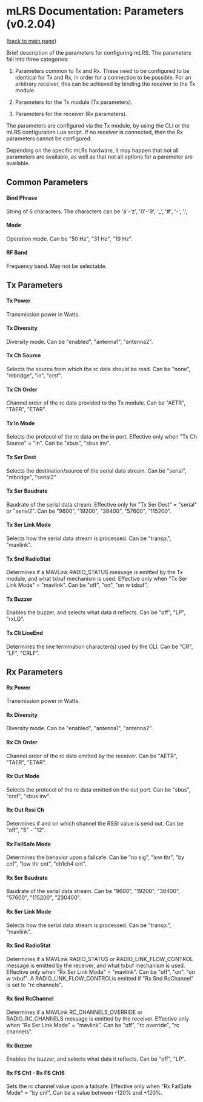 # mLRS Documentation: Parameters (v0.2.04) #

([back to main page](../README.md))

Brief description of the parameters for configuring mLRS. The parameters fall into three categories: 

1. Parameters common to Tx and Rx. These need to be configured to be identical for Tx and Rx, in order for a connection to be possible. For an arbitrary receiver, this can be achieved by binding the receiver to the Tx module.

2. Parameters for the Tx module (Tx parameters).

3. Parameters for the receiver (Rx parameters).

The parameters are configured via the Tx module, by using the CLI or the mLRS configuration Lua script. If no receiver is connected, then the Rx parameters cannot be configured.

Depending on the specific mLRs hardware, it may happen that not all parameters are available, as well as that not all options for a parameter are available.

## Common Parameters ##

#### Bind Phrase ####
String of 6 characters. 
The characters can be 'a'-'z', '0'-'9', '_', '#', '-', '.', 

#### Mode ####
Operation mode. 
Can be "50 Hz", "31 Hz", "19 Hz".

#### RF Band ####
Frequency band. May not be selectable.

## Tx Parameters ##

#### Tx Power #### 
Transmission power in Watts.

#### Tx Diversity #### 
Diversity mode. 
Can be "enabled", "antenna1", "antenna2". 

#### Tx Ch Source #### 
Selects the source from which the rc data should be read. 
Can be "none", "mbridge", "in", "crsf".

#### Tx Ch Order #### 
Channel order of the rc data provided to the Tx module. 
Can be "AETR", "TAER", "ETAR".

#### Tx In Mode #### 
Selects the protocol of the rc data on the in port. Effective only when "Tx Ch Source" = "in". 
Can be "sbus", "sbus inv".

#### Tx Ser Dest #### 
Selects the destination/source of the serial data stream. 
Can be "serial", "mbridge", "serial2"

#### Tx Ser Baudrate #### 
Baudrate of the serial data stream. Effective only for "Tx Ser Dest" = "serial" or "serial2". 
Can be "9600", "19200", "38400", "57600", "115200".

#### Tx Ser Link Mode #### 
Selects how the serial data stream is processed. 
Can be "transp.", "mavlink".

#### Tx Snd RadioStat #### 
Determines if a MAVLink RADIO_STATUS message is emitted by the Tx module, and what txbuf mechanism is used. Effective only when "Tx Ser Link Mode" = "mavlink". 
Can be "off", "on", "on w txbuf".

#### Tx Buzzer #### 
Enables the buzzer, and selects what data it reflects. 
Can be "off", "LP", "rxLQ".

#### Tx Cli LineEnd ####
Determines the line termination character(s) used by the CLI. 
Can be "CR", "LF", "CRLF".

## Rx Parameters ##

#### Rx Power #### 
Transmission power in Watts.

#### Rx Diversity #### 
Diversity mode. 
Can be "enabled", "antenna1", "antenna2". 

#### Rx Ch Order #### 
Channel order of the rc data emitted by the receiver. 
Can be "AETR", "TAER", "ETAR".

#### Rx Out Mode #### 
Selects the protocol of the rc data emitted on the out port. 
Can be "sbus", "crsf", "sbus inv".

#### Rx Out Rssi Ch #### 
Determines if and on which channel the RSSI value is send out. 
Can be "off", "5" - "12".

#### Rx FailSafe Mode #### 
Determines the behavior upon a failsafe. 
Can be "no sig", "low thr", "by cnf", "low thr cnt", "ch1ch4 cnt".

#### Rx Ser Baudrate #### 
Baudrate of the serial data stream. 
Can be "9600", "19200", "38400", "57600", "115200", "230400".

#### Rx Ser Link Mode #### 
Selects how the serial data stream is processed. 
Can be "transp.", "mavlink".

#### Rx Snd RadioStat #### 
Determines if a MAVLink RADIO_STATUS or RADIO_LINK_FLOW_CONTROL message is emitted by the receiver, and what txbuf mechanism is used. Effective only when "Rx Ser Link Mode" = "mavlink". 
Can be "off", "on", "on w txbuf". A RADIO_LINK_FLOW_CONTROLis emitted if "Rx Snd RcChannel" is set to "rc channels".

#### Rx Snd RcChannel #### 
Determines if a MAVLink RC_CHANNELS_OVERRIDE or RADIO_RC_CHANNELS message is emitted by the receiver. Effective only when "Rx Ser Link Mode" = "mavlink". 
Can be "off", "rc override", "rc channels".

#### Rx Buzzer #### 
Enables the buzzer, and selects what data it reflects. 
Can be "off", "LP".

#### Rx FS Ch1 - Rx FS Ch16 #### 
Sets the rc channel value upon a failsafe. Effective only when "Rx FailSafe Mode" = "by cnf". 
Can be a value between -120% and +120%.


